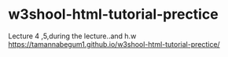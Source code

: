 # w3shool-html-tutorial-prectice
Lecture 4 ,5,during the lecture..and h.w
 https://tamannabegum1.github.io/w3shool-html-tutorial-prectice/
